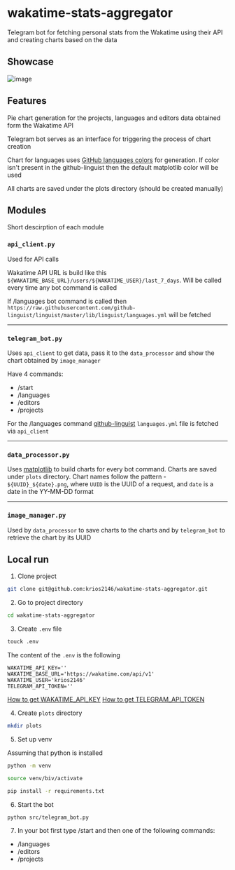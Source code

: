# wakatime-stats-aggregator

Telegram bot for fetching personal stats from the Wakatime using their API and creating charts based on the data

## Showcase

![image](https://github.com/krios2146/wakatime-stats-aggregator/assets/91407999/de7c92cc-9a92-40f2-900d-22ce7ed8c013)

## Features

Pie chart generation for the projects, languages and editors data obtained form the Wakatime API

Telegram bot serves as an interface for triggering the process of chart creation

Chart for languages uses [GitHub languages colors](https://github.com/github-linguist/linguist/blob/master/lib/linguist/languages.yml) for generation. 
If color isn't present in the github-linguist then the default matplotlib color will be used

All charts are saved under the plots directory (should be created manually)

## Modules

Short descirption of each module

### `api_client.py`

Used for API calls

Wakatime API URL is build like this `${WAKATIME_BASE_URL}/users/${WAKATIME_USER}/last_7_days`. 
Will be called every time any bot command is called

If /languages bot command is called then `https://raw.githubusercontent.com/github-linguist/linguist/master/lib/linguist/languages.yml` will be fetched

---

### `telegram_bot.py`

Uses `api_client` to get data, pass it to the `data_processor` and show the chart obtained by `image_manager`

Have 4 commands:
- /start
- /languages
- /editors
- /projects

For the /languages command [github-linguist](https://github.com/github-linguist/linguist) `languages.yml` file is fetched via `api_client`

---

### `data_processor.py`

Uses [matplotlib](https://matplotlib.org/stable/) to build charts for every bot command.
Charts are saved under `plots` directory. 
Chart names follow the pattern - `${UUID}_${date}.png`, 
where `UUID` is the UUID of a request, and `date` is a date in the YY-MM-DD format

---

### `image_manager.py`

Used by `data_processor` to save charts to the charts and by `telegram_bot` to retrieve the chart by its UUID

## Local run

1. Clone project

```bash
git clone git@github.com:krios2146/wakatime-stats-aggregator.git
```
2. Go to project directory

```bash
cd wakatime-stats-aggregator
```

3. Create `.env` file

```bash
touck .env
```

The content of the `.env` is the following
```env
WAKATIME_API_KEY=''
WAKATIME_BASE_URL='https://wakatime.com/api/v1'
WAKATIME_USER='krios2146'
TELEGRAM_API_TOKEN=''
```

[How to get WAKATIME_API_KEY](https://wakatime.com/faq#api-key) 
[How to get TELEGRAM_API_TOKEN](https://core.telegram.org/bots/tutorial#obtain-your-bot-token) 

4. Create `plots` directory

```bash
mkdir plots 
```

5. Set up venv

Assuming that python is installed

```bash
python -m venv
```

```bash
source venv/biv/activate
```

```bash
pip install -r requirements.txt
```

6. Start the bot

```bash
python src/telegram_bot.py
```

7. In your bot first type /start and then one of the following commands:

- /languages
- /editors
- /projects
